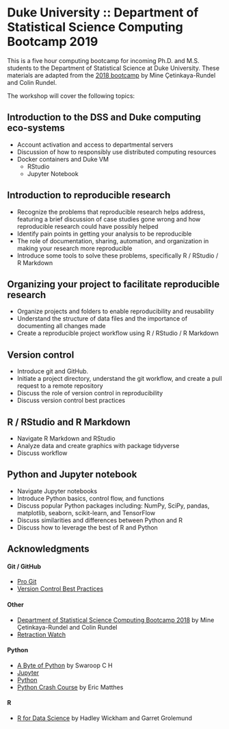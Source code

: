 # Duke University :: Department of Statistical Science Computing Bootcamp 2019

This is a five hour computing bootcamp for incoming Ph.D. and M.S.
students to the Department of Statistical Science at Duke University. These
materials are adapted from the [2018 bootcamp](https://github.com/DukeStatSci/computing-bootcamp-2018) by Mine Çetinkaya-Rundel and Colin Rundel.

The workshop will cover the following topics:

## Introduction to the DSS and Duke computing eco-systems

- Account activation and access to departmental servers
- Discussion of how to responsibly use distributed computing resources
- Docker containers and Duke VM
	- RStudio
	- Jupyter Notebook

## Introduction to reproducible research

- Recognize the problems that reproducible research helps address, featuring a brief discussion of case studies gone wrong and how reproducible research could have possibly helped
- Identify pain points in getting your analysis to be reproducible
- The role of documentation, sharing, automation, and organization in making your research more reproducible
- Introduce some tools to solve these problems, specifically R / RStudio / R Markdown

## Organizing your project to facilitate reproducible research

- Organize projects and folders to enable reproducibility and reusability
- Understand the structure of data files and the importance of documenting all changes made
- Create a reproducible project workflow using R / RStudio / R Markdown

## Version control

- Introduce git and GitHub.
- Initiate a project directory, understand the git workflow, and create a pull request to a remote repository
- Discuss the role of version control in reproducibility
- Discuss version control best practices


## R / RStudio and R Markdown

- Navigate R Markdown and RStudio
- Analyze data and create graphics with package tidyverse
- Discuss workflow

## Python and Jupyter notebook

- Navigate Jupyter notebooks
- Introduce Python basics, control flow, and functions
- Discuss popular Python packages including: NumPy, SciPy, pandas, matplotlib, seaborn, scikit-learn, and TensorFlow
- Discuss similarities and differences between Python and R
- Discuss how to leverage the best of R and Python

## Acknowledgments

#### Git / GitHub

- [Pro Git](https://git-scm.com/book/en/v2)
- [Version Control Best Practices](https://www.git-tower.com/blog/version-control-best-practices/)

#### Other
- [Department of Statistical Science Computing Bootcamp 2018](https://github.com/DukeStatSci/computing-bootcamp-2018) by Mine Çetinkaya-Rundel and Colin Rundel
- [Retraction Watch](https://retractionwatch.com/)

#### Python
- [A Byte of Python](https://python.swaroopch.com/) by Swaroop C H
- [Jupyter](https://jupyter.org/)
- [Python](https://www.python.org/)
- [Python Crash Course](https://ehmatthes.github.io/pcc/) by Eric Matthes

#### R
- [R for Data Science](https://r4ds.had.co.nz) by Hadley Wickham and Garret Grolemund



